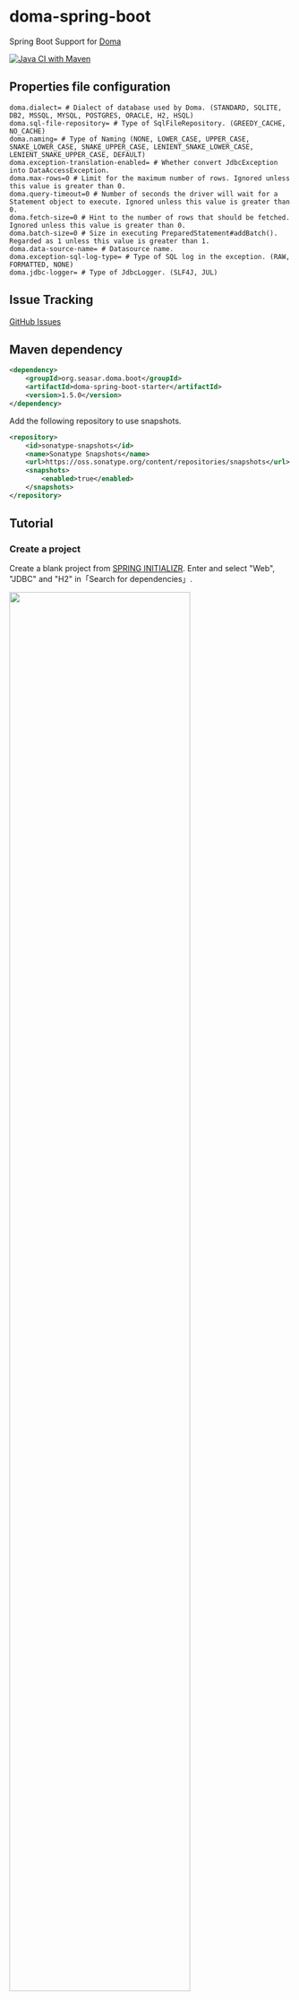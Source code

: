 # doma-spring-boot

Spring Boot Support for [Doma](https://github.com/domaframework/doma)

[![Java CI with Maven](https://github.com/domaframework/doma-spring-boot/workflows/Java%20CI%20with%20Maven/badge.svg)](https://github.com/domaframework/doma-spring-boot/actions?query=workflow%3A%22Java+CI+with+Maven%22)

## Properties file configuration

``` properties
doma.dialect= # Dialect of database used by Doma. (STANDARD, SQLITE, DB2, MSSQL, MYSQL, POSTGRES, ORACLE, H2, HSQL)
doma.sql-file-repository= # Type of SqlFileRepository. (GREEDY_CACHE, NO_CACHE)
doma.naming= # Type of Naming (NONE, LOWER_CASE, UPPER_CASE, SNAKE_LOWER_CASE, SNAKE_UPPER_CASE, LENIENT_SNAKE_LOWER_CASE, LENIENT_SNAKE_UPPER_CASE, DEFAULT)
doma.exception-translation-enabled= # Whether convert JdbcException into DataAccessException.
doma.max-rows=0 # Limit for the maximum number of rows. Ignored unless this value is greater than 0.
doma.query-timeout=0 # Number of seconds the driver will wait for a Statement object to execute. Ignored unless this value is greater than 0.
doma.fetch-size=0 # Hint to the number of rows that should be fetched. Ignored unless this value is greater than 0.
doma.batch-size=0 # Size in executing PreparedStatement#addBatch(). Regarded as 1 unless this value is greater than 1.
doma.data-source-name= # Datasource name.
doma.exception-sql-log-type= # Type of SQL log in the exception. (RAW, FORMATTED, NONE)
doma.jdbc-logger= # Type of JdbcLogger. (SLF4J, JUL)
```

## Issue Tracking

[GitHub Issues](https://github.com/domaframework/doma-spring-boot/issues)

## Maven dependency

``` xml
<dependency>
    <groupId>org.seasar.doma.boot</groupId>
    <artifactId>doma-spring-boot-starter</artifactId>
    <version>1.5.0</version>
</dependency>
```

Add the following repository to use snapshots.

``` xml
<repository>
    <id>sonatype-snapshots</id>
    <name>Sonatype Snapshots</name>
    <url>https://oss.sonatype.org/content/repositories/snapshots</url>
    <snapshots>
        <enabled>true</enabled>
    </snapshots>
</repository>
```

## Tutorial

### Create a project

Create a blank project from [SPRING INITIALIZR](https://start.spring.io). 
Enter and select "Web", "JDBC" and "H2" in「Search for dependencies」.

<img width="80%" src="https://qiita-image-store.s3.amazonaws.com/0/1852/87eb3d20-dda4-a52d-e1e7-9adb264aef44.png">

Then click 「Generate Project」 and `demo.zip` will be downloaded. Extract the zip and import the Maven project into IDE.
In this tutorial we will use IntelliJ IDEA. In case of IDEA, only you have to do is just open `pom.xml`.

Add the following dependencies to `pom.xml` so that we can use Doma with Spring Boot.

``` xml
<dependency>
    <groupId>org.seasar.doma.boot</groupId>
    <artifactId>doma-spring-boot-starter</artifactId>
    <version>1.5.0</version>
</dependency>
<dependency>
    <groupId>org.seasar.doma</groupId>
    <artifactId>doma-processor</artifactId>
    <version>2.30.0</version>
    <optional>true</optional>
</dependency>
```

If you use Doma 2.29.0 or lower, the dependencies are as follows.

```xml
<dependency>
    <groupId>org.seasar.doma.boot</groupId>
    <artifactId>doma-spring-boot-starter</artifactId>
    <version>1.5.0</version>
    <exclusions>
        <exclusion>
            <groupId>org.seasar.doma</groupId>
            <artifactId>doma-core</artifactId>
        </exclusion>
    </exclusions>
</dependency>
<dependency>
    <groupId>org.seasar.doma</groupId>
    <artifactId>doma</artifactId>
    <version>2.29.0</version>
</dependency>
```

### Create an entity

Next, create the following entity

``` java
package com.example;

import org.seasar.doma.Entity;
import org.seasar.doma.GeneratedValue;
import org.seasar.doma.GenerationType;
import org.seasar.doma.Id;

@Entity
public class Reservation {
    @Id
    @GeneratedValue(strategy = GenerationType.IDENTITY)
    public Integer id;
    public String name;
}
```

### Create a DAO interface

Then, create the following DAO interface. We will add select and insert method.

``` java
package com.example;

import org.seasar.doma.Dao;
import org.seasar.doma.Insert;
import org.seasar.doma.Select;
import org.seasar.doma.boot.ConfigAutowireable;
import org.springframework.transaction.annotation.Transactional;

import java.util.List;

@ConfigAutowireable
@Dao
public interface ReservationDao {
    @Select
    List<Reservation> selectAll();

    @Insert
    @Transactional
    int insert(Reservation reservation);
}
```
`@ConfigAutowireable` is the annotation to annotate `@Repository` and `@Autowired` on generated DAO implematations using [@AnnotateWith](http://doma.readthedocs.org/ja/stable/config/#id22).

### Generate the DAO imlementation class

After create a DAO interface, build by IDE or Maven, then the implementation class will be generated. However, select methods need the corresponding SQL files **at the compile time**. Unless SQL files exist, compilation will fail.
Usually, SQL corresponding to the method will be written in `src/main/resources/META-INF/(FQCN)/(class name)/(method name).sql`. In this case, it's `src/main/resources/META-INF/com/example/ReservationDao/selectAll.sql`.

<img width="80%" src="https://qiita-image-store.s3.amazonaws.com/0/1852/bc75a9c8-fdb4-aafc-e5a5-0921575b556d.png" />

**Tip**: On the image above, `selectAll` is highlighted by red because the required SQL file does not exist. This feature is enabled by [Doma Support Plugin](https://github.com/siosio/DomaSupport). This is not compulsory but really useful.

<img width="60%" src="https://qiita-image-store.s3.amazonaws.com/0/1852/1aa25b5d-50e2-f19d-f539-92f6d6adc25b.png">

With this plugin, SQL file can be created easily. `Option + Enter` on the method, and select 「SQLファイルを作る。」 on the menu.

<img width="80%" src="https://qiita-image-store.s3.amazonaws.com/0/1852/d008815c-f5b8-a4cf-4b85-2e7503bac42b.png" />

Then select `.../src/main/resouces` and SQL file will be generated.

<img width="40%" src="https://qiita-image-store.s3.amazonaws.com/0/1852/f1486c0f-ba90-2f3a-d70a-dc962d1e0a76.png">


After that, write your query in this SQL file.

``` sql
SELECT
  id,
  name
FROM reservation
ORDER BY name ASC
```

<img width="80%" src="https://qiita-image-store.s3.amazonaws.com/0/1852/dd62c85b-5ccb-13ef-6927-8e17f12903db.png" />

Build again, then compilation will succeed and you can see `ReservationDaoImpl` is generated under `target` and compiled.

<img src="https://qiita-image-store.s3.amazonaws.com/0/1852/2a23f92d-348a-d7ff-957a-027a80473983.png" />

### Create an application

Let's make a small application using `ReservationDao` in `DemoApplication`.

``` java
package com.example;

import org.springframework.beans.factory.annotation.Autowired;
import org.springframework.boot.CommandLineRunner;
import org.springframework.boot.SpringApplication;
import org.springframework.boot.autoconfigure.SpringBootApplication;
import org.springframework.context.annotation.Bean;
import org.springframework.web.bind.annotation.RequestMapping;
import org.springframework.web.bind.annotation.RestController;

import java.util.Arrays;
import java.util.List;

@SpringBootApplication
@RestController
public class DemoApplication {

    public static void main(String[] args) {
        SpringApplication.run(DemoApplication.class, args);
    }

    @Autowired
    ReservationDao reservationDao;

    // Insert data at initailizing phase using ReservationDao#insert
    @Bean
    CommandLineRunner runner() {
        return args -> Arrays.asList("spring", "spring boot", "spring cloud", "doma").forEach(s -> {
            Reservation r = new Reservation();
            r.name = s;
            reservationDao.insert(r);
        });
    }

    @RequestMapping(path = "/")
    List<Reservation> all() {
        return reservationDao.selectAll();
    }
}
```

Next configure the SQL dialect for Doma. In this case, we use H2 database, so set 

``` properties
doma.dialect=h2
```

in `application.properties`.

Property values can be suggested by `Ctrl + Space`.

<img width="60%" src="https://qiita-image-store.s3.amazonaws.com/0/1852/b6416edb-748c-54e4-a473-0fcce5870963.png" />


<img width="60%" src="https://qiita-image-store.s3.amazonaws.com/0/1852/92179170-839a-d3be-d05b-18f8e4fa0f3c.png" />

Doma does not generate schema, so DDL script is needed. Create `src/main/resources/schema.sql` as follows:

``` sql
CREATE TABLE reservation (
  id   IDENTITY,
  NAME VARCHAR(50)
);
```

**Tip**:
Executing `schema.sql` can be skipped by setting `spring.datasource.initialize=false`. This will be helpful in deploying.

Finally, run `main` method on `DemoApplication`, then the application will launch.

Access [http://localhost:8080](http://localhost:8080), the result of `selectAll.sql` will show.

<img width="80%" src="https://qiita-image-store.s3.amazonaws.com/0/1852/c962a9a6-8eae-fc2f-167f-86af07988e8a.png" />


### Add a method

Add `selectByName` to try Doma's 2 way SQL.

``` java
@ConfigAutowireable
@Dao
public interface ReservationDao {
    @Select
    List<Reservation> selectAll();

    @Select
    List<Reservation> selectByName(String name);

    @Insert
    @Transactional
    int insert(Reservation reservation);
}
```

Write the correspoinding SQL in `src/main/resources/META-INF/com/example/ReservationDao/selectByName.sql`.

``` sql
SELECT
  id,
  name
FROM reservation
WHERE name LIKE /* @prefix(name) */'spring%' ESCAPE '$'
```

Check the [doc](http://doma.readthedocs.org/ja/stable/expression/#id11) for the special expression in SQL comment.

This SQL can be executed as it is!

<img width="80%" src="https://qiita-image-store.s3.amazonaws.com/0/1852/2ec92660-9370-572e-8b54-eb169cf705f3.png" />

<img width="80%" src="https://qiita-image-store.s3.amazonaws.com/0/1852/07c3a4ea-0786-95a7-b812-2630ccd4889b.png" />

Add the following method to Controller and call `ReservationDao#selectByName`.

``` java
    @RequestMapping(path = "/", params = "name")
    List<Reservation> name(@RequestParam String name) {
        return reservationDao.selectByName(name);
    }
```

<img width="80%" src="https://qiita-image-store.s3.amazonaws.com/0/1852/618907ba-bdc0-ad8b-e33e-c3ae2c6f64d6.png" />

<img width="80%" src="https://qiita-image-store.s3.amazonaws.com/0/1852/d8f0ff19-f88b-dcee-e478-9a7ae7bae549.png" />

[Source code](https://github.com/backpaper0/doma-spring-boot-demo)


## License

Licensed under the Apache License, Version 2.0.
